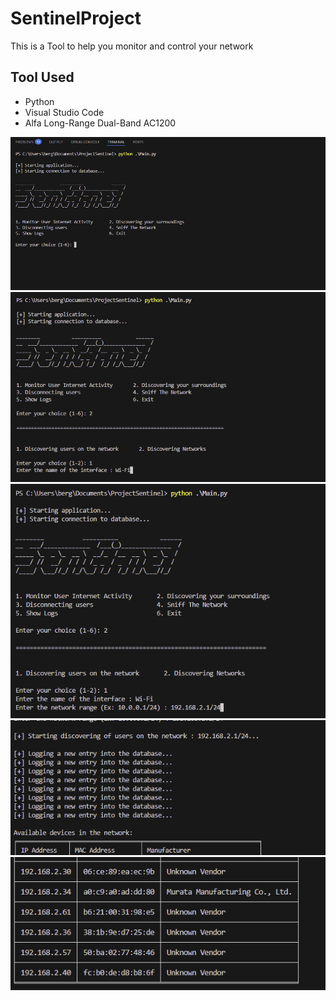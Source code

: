 # SentinelProject

This is a Tool to help you monitor and control your network

## Tool Used
+ Python
+ Visual Studio Code
+ Alfa Long-Range Dual-Band AC1200

![Alt text](./UI-01.png)
![Alt text](./UI-02.png)
![Alt text](./UI-03.png)
![Alt text](./UI-04.png)
![Alt text](./UI-05.png)
